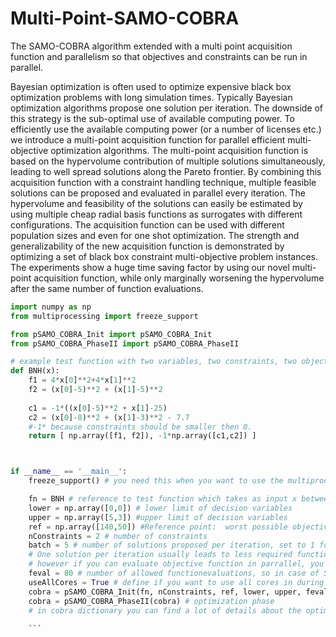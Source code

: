 # Multi-Point-SAMO-COBRA
The SAMO-COBRA algorithm extended with a multi point acquisition function and parallelism so that objectives and constraints can be run in parallel.

Bayesian optimization is often used to optimize expensive black box optimization problems with long simulation times. Typically Bayesian optimization algorithms propose one solution per iteration. The downside of this strategy is the sub-optimal use of available computing power. To efficiently use the available computing power (or a number of licenses etc.) we introduce a multi-point acquisition function for parallel efficient multi-objective optimization algorithms. The multi-point acquisition function is based on the hypervolume contribution of multiple solutions simultaneously, leading to well spread solutions along the Pareto frontier. By combining this acquisition function with a constraint handling technique, multiple feasible solutions can be proposed and evaluated in parallel every iteration. The hypervolume and feasibility of the solutions can easily be estimated by using multiple cheap radial basis functions as surrogates with different configurations. The acquisition function can be used with different population sizes and even for one shot optimization. The strength and generalizability of the new acquisition function is demonstrated by optimizing a set of black box constraint multi-objective problem instances. The experiments show a huge time saving factor by using our novel multi-point acquisition function, while only marginally worsening the hypervolume after the same number of function evaluations. 

```python
import numpy as np
from multiprocessing import freeze_support

from pSAMO_COBRA_Init import pSAMO_COBRA_Init
from pSAMO_COBRA_PhaseII import pSAMO_COBRA_PhaseII

# example test function with two variables, two constraints, two objectives
def BNH(x):
    f1 = 4*x[0]**2+4*x[1]**2
    f2 = (x[0]-5)**2 + (x[1]-5)**2
    
    c1 = -1*((x[0]-5)**2 + x[1]-25)
    c2 = (x[0]-8)**2 + (x[1]-3)**2 - 7.7
    #-1* because constraints should be smaller then 0.
    return [ np.array([f1, f2]), -1*np.array([c1,c2]) ]



if __name__ == '__main__':  
    freeze_support() # you need this when you want to use the multiprocessing part of the optimization algorithm.

    fn = BNH # reference to test function which takes as input x between lower and upper bound.
    lower = np.array([0,0]) # lower limit of decision variables
    upper = np.array([5,3]) #upper limit of decision variables
    ref = np.array([140,50]) #Reference point:  worst possible objective score per objective 
    nConstraints = 2 # number of constraints
    batch = 5 # number of solutions proposed per iteration, set to 1 for one solution at a time. 
    # One solution per iteration usually leads to less required function evaluations to find the pareto frontier, 
    # however if you can evaluate objective function in parrallel, you can chose a higher number and this way save wall clock time
    feval = 80 # number of allowed functionevaluations, so in case of 5 solutions per iteration, you will do 80/5=16 iterations
    useAllCores = True # define if you want to use all cores in during the process, if false you will only use one core
    cobra = pSAMO_COBRA_Init(fn, nConstraints, ref, lower, upper, feval, batch=batch, useAllCores=useAllCores) # initilization phase
    cobra = pSAMO_COBRA_PhaseII(cobra) # optimization phase
    # in cobra dictionary you can find a lot of details about the optimization run
    
    ```
